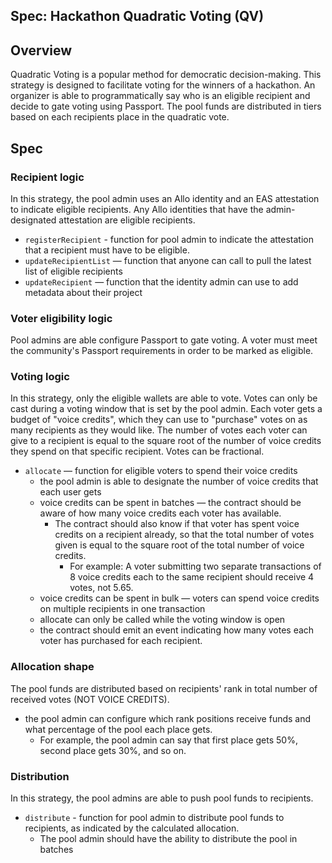 Spec: Hackathon Quadratic Voting (QV)
---------------------------------

## Overview 
Quadratic Voting is a popular method for democratic decision-making. This strategy is designed to facilitate voting for the winners of a hackathon. An organizer is able to programmatically say who is an eligible recipient and decide to gate voting using Passport. The pool funds are distributed in tiers based on each recipients place in the quadratic vote. 

## Spec
### Recipient logic
In this strategy, the pool admin uses an Allo identity and an EAS attestation to indicate eligible recipients. Any Allo identities that have the admin-designated attestation are eligible recipients. 
- `registerRecipient` - function for pool admin to indicate the attestation that a recipient must have to be eligible. 
- `updateRecipientList` — function that anyone can call to pull the latest list of eligible recipients
- `updateRecipient` — function that the identity admin can use to add metadata about their project

### Voter eligibility logic
Pool admins are able configure Passport to gate voting. A voter must meet the community's Passport requirements in order to be marked as eligible. 

### Voting logic
In this strategy, only the eligible wallets are able to vote. Votes can only be cast during a voting window that is set by the pool admin. Each voter gets a budget of "voice credits", which they can use to "purchase" votes on as many recipients as they would like. The number of votes each voter can give to a recipient is equal to the square root of the number of voice credits they spend on that specific recipient. Votes can be fractional. 
- `allocate` — function for eligible voters to spend their voice credits
    - the pool admin is able to designate the number of voice credits that each user gets 
    - voice credits can be spent in batches — the contract should be aware of how many voice credits each voter has available. 
        - The contract should also know if that voter has spent voice credits on a recipient already, so that the total number of votes given is equal to the square root of the total number of voice credits. 
            - For example: A voter submitting two separate transactions of 8 voice credits each to the same recipient should receive 4 votes, not 5.65.
    - voice credits can be spent in bulk — voters can spend voice credits on multiple recipients in one transaction
    - allocate can only be called while the voting window is open
    - the contract should emit an event indicating how many votes each voter has purchased for each recipient. 

### Allocation shape
The pool funds are distributed based on recipients' rank in total number of received votes (NOT VOICE CREDITS). 
- the pool admin can configure which rank positions receive funds and what percentage of the pool each place gets.
    - For example, the pool admin can say that first place gets 50%, second place gets 30%, and so on.

### Distribution
In this strategy, the pool admins are able to push pool funds to recipients.

- `distribute` - function for pool admin to distribute pool funds to recipients, as indicated by the calculated allocation. 
    - The pool admin should have the ability to distribute the pool in batches
